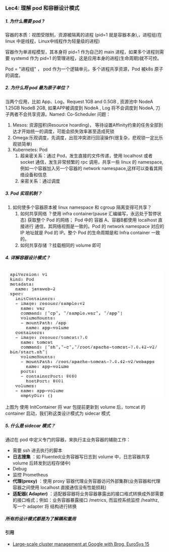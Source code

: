 ### Lec4: 理解 pod 和容器设计模式

##### 1. 为什么需要 pod ?

容器的本质：视图受限制，资源被隔离的进程 (pid=1 就是容器本身),，进程组(在linux 中是线程，Linux中线程作为轻量级的进程)

容器作为单进程模型，其本身将 pid=1 作为自己的 main 进程，如果多个进程则需要 systemd 作为 pid=1 的管理进程，这是应用本身的进程(生命周期)就不可控。

Pod = "进程组" ， pod 作为一个逻辑单元，多个进程共享资源，Pod 被k8s 原子的调度。

##### 2. 为什么将 pod 最为原子单位？

当两个应用，比如 App、Log，Request 1GB and 0.5GB , 资源池中 NodeA 1.25GB NodeB 2GB, 如果APP被调度到 NodeA , Log 将不会调度到 NodeA, 刀子两者不会共享资源。Named: Co-Scheduler 问题：

1. Mesos: 资源囤积(Resource hoarding)， 等待设置Affinity约束的任务全部到达才开始统一的调度，可能会损失效率甚至造成死锁
2. Omega:乐观调度，先调度，出现冲突进行回滚操作(很复杂，悲观锁一定比乐观锁简单)
3. Kubernetes: Pod
   1. 超亲密关系：通过 Pod，发生直接的文件传递，使用 localhost 或者 socket 通信，发生非常频繁的 rpc 调用，共享一些 linux 的 namespace,例如一个容器加入另一个容器的 network namespace,这样可以查看其网络设备和信息  
   2. 亲密关系：通过调度

##### 3. Pod 实现机制？

1. 如何使多个容器原本被 linux namespace 和 cgroup 隔离变得可共享？
   1. 如何共享网络 ？使用 infra container(pause 汇编编写，永远处于暂停状态) 获取整个 Pod 的网络； Pod 中的 容器 A、容器B都使用 localhost 直接进行 通信，其网络视图是一致的。Pod 的 network namespace 对应的  IP 地址就是 Pod 的 IP。整个 Pod 的生命周期是和  Infra container 一致的。
   2. 如何共享存储 ？挂载相同的 volume 即可



##### 4. 详解容器设计模式？

![image-20190527221351531](./images/image-20190527221351531.png)

上图为 使用 InitContainer 将 war 包提前更新到 volume 后，tomcat 的 container 启动，我们称这类设计模式为 sidecar 模式

##### 5. 什么是 sidecar 模式？

 通过在 pod 中定义专门的容器，来执行主业务容器的辅助工作：

- 需要 ssh 进去执行的脚本
- **日志搜集** ：如 Fluented(业务容器写日志到 volume 中，日志容器共享 volume 后转发到远程存储中)
- Debug 
- 监控 Prometheus
- **代理(proxy)** ：使用 proxy 容器代理业务容器访问外部集群(业务容器和代理容器之间使用 localhost 直接通信没有性能损耗)
- **适配器( Adapter)** ：适配器容器将业务容器暴露出的接口格式转换成外部需要的接口格式；例如：业务容器暴露接口 /metrics, 而监控系统监控 /healthz, 写一个 adapter 将 结构进行转换

##### 所有的设计模式都是为了解耦和重用

#### 引用

- [Large-scale cluster management at Google with Brog, EuroSys 15](<http://static.googleusercontent.com/media/research.google.com/zh-CN//pubs/archive/43438.pdf>)


